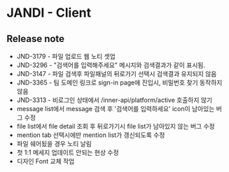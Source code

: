 # JANDI - Client

## Release note
- JND-3179 - 파일 업로드 웹 노티 셋업
- JND-3296 - "검색어를 입력해주세요" 메시지와 검색결과가 같이 표시됨. 
- JND-3147 - 파일 검색후 파일패널의 뒤로가기 선택시 검색결과 유지되지 않음 
- JND-3365 - 팀 도메인 링크로 sign-in page에 진입시, 비밀번호 찾기 동작하지 않음 
- JND-3313 - 비로그인 상태에서 /inner-api/platform/active 호출하지 않기 
- message list에서 message 검색 후 '검색어를 입력하세요' icon이 남아있는 버그 수정 
- file list에서 file detail 조회 후 뒤로가기시 file list가 남아있지 않는 버그 수정 
- mention tab 선택시에만 mention list가 갱신되도록 수정 
- 파일 쉐어됬을 경우 노티 날림 
- 첫 1:1 메세지 업데이트 안되는 현상 수정 
- 디자인 Font 교체 작업  
